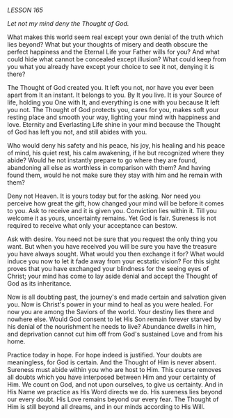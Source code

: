 *LESSON 165*

*Let not my mind deny the Thought of God.*

What makes this world seem real except your own denial of the truth which lies beyond? What but your thoughts of misery and death obscure the perfect happiness and the Eternal Life your Father wills for you? And what could hide what cannot be concealed except illusion? What could keep from you what you already have except your choice to see it not, denying it is there?

The Thought of God created you. It left you not, nor have you ever been apart from It an instant. It belongs to you. By It you live. It is your Source of life, holding you One with It, and everything is one with you because It left you not. The Thought of God protects you, cares for you, makes soft your resting place and smooth your way, lighting your mind with happiness and love. Eternity and Everlasting Life shine in your mind because the Thought of God has left you not, and still abides with you.

Who would deny his safety and his peace, his joy, his healing and his peace of mind, his quiet rest, his calm awakening, if he but recognized where they abide? Would he not instantly prepare to go where they are found, abandoning all else as worthless in comparison with them? And having found them, would he not make sure they stay with him and he remain with them?

Deny not Heaven. It is yours today but for the asking. Nor need you perceive how great the gift, how changed your mind will be before it comes to you. Ask to receive and it is given you. Conviction lies within it. Till you welcome it as yours, uncertainty remains. Yet God is fair. Sureness is not required to receive what only your acceptance can bestow.

Ask with desire. You need not be sure that you request the only thing you want. But when you have received you will be sure you have the treasure you have always sought. What would you then exchange it for? What would induce you now to let it fade away from your ecstatic vision? For this sight proves that you have exchanged your blindness for the seeing eyes of Christ; your mind has come to lay aside denial and accept the Thought of God as its inheritance.

Now is all doubting past, the journey's end made certain and salvation given you. Now is Christ's power in your mind to heal as you were healed. For now you are among the Saviors of the world. Your destiny lies there and nowhere else. Would God consent to let His Son remain forever starved by his denial of the nourishment he needs to live? Abundance dwells in him, and deprivation cannot cut him off from God's sustained Love and from his home.

Practice today in hope. For hope indeed is justified. Your doubts are meaningless, for God is certain. And the Thought of Him is never absent. Sureness must abide within you who are host to Him. This course removes all doubts which you have interposed between Him and your certainty of Him. We count on God, and not upon ourselves, to give us certainty. And in His Name we practice as His Word directs we do. His sureness lies beyond our every doubt. His Love remains beyond our every fear. The Thought of Him is still beyond all dreams, and in our minds according to His Will.